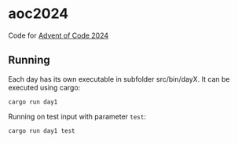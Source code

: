 # aoc2024
Code for [Advent of Code 2024](https://adventofcode.com/)

## Running
Each day has its own executable in subfolder src/bin/dayX. It can be executed using cargo: 

```Shell
cargo run day1
```

Running on test input with parameter `test`:

```Shell
cargo run day1 test
```